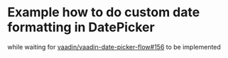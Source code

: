 # Example how to do custom date formatting in DatePicker

while waiting for [vaadin/vaadin-date-picker-flow#156](https://github.com/vaadin/vaadin-date-picker-flow/issues/156) to be implemented

